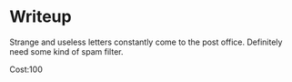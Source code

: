 # Writeup

Strange and useless letters constantly come to the post office. Definitely need some kind of spam filter.

Cost:100
